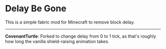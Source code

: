 # Delay Be Gone

This is a simple fabric mod for Minecraft to remove block delay.

----------------------------------------------------------------------

**CovenantTurtle**: Forked to change delay from 0 to 1 tick, as that's roughly how long the vanilla shield-raising animation takes. 
